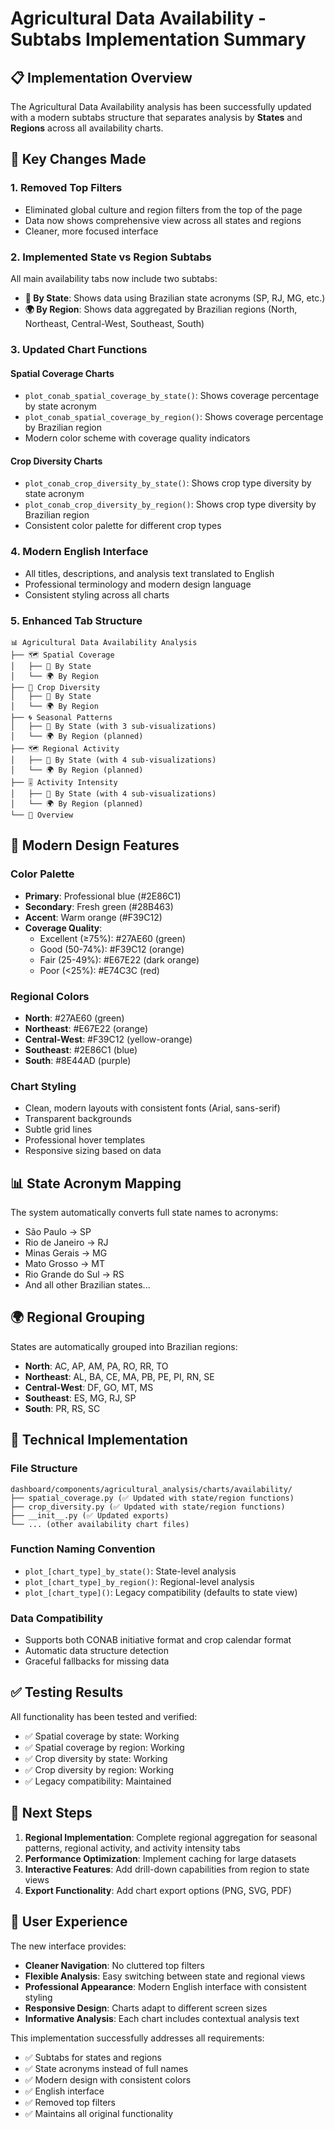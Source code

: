# Agricultural Data Availability - Subtabs Implementation Summary

## 📋 Implementation Overview

The Agricultural Data Availability analysis has been successfully updated with a modern subtabs structure that separates analysis by **States** and **Regions** across all availability charts.

## 🎯 Key Changes Made

### 1. **Removed Top Filters**
- Eliminated global culture and region filters from the top of the page
- Data now shows comprehensive view across all states and regions
- Cleaner, more focused interface

### 2. **Implemented State vs Region Subtabs**
All main availability tabs now include two subtabs:
- **📍 By State**: Shows data using Brazilian state acronyms (SP, RJ, MG, etc.)
- **🌍 By Region**: Shows data aggregated by Brazilian regions (North, Northeast, Central-West, Southeast, South)

### 3. **Updated Chart Functions**

#### Spatial Coverage Charts
- `plot_conab_spatial_coverage_by_state()`: Shows coverage percentage by state acronym
- `plot_conab_spatial_coverage_by_region()`: Shows coverage percentage by Brazilian region
- Modern color scheme with coverage quality indicators

#### Crop Diversity Charts  
- `plot_conab_crop_diversity_by_state()`: Shows crop type diversity by state acronym
- `plot_conab_crop_diversity_by_region()`: Shows crop type diversity by Brazilian region
- Consistent color palette for different crop types

### 4. **Modern English Interface**
- All titles, descriptions, and analysis text translated to English
- Professional terminology and modern design language
- Consistent styling across all charts

### 5. **Enhanced Tab Structure**

```
📊 Agricultural Data Availability Analysis
├── 🗺️ Spatial Coverage
│   ├── 📍 By State
│   └── 🌍 By Region
├── 🌱 Crop Diversity
│   ├── 📍 By State
│   └── 🌍 By Region
├── 🌀 Seasonal Patterns
│   ├── 📍 By State (with 3 sub-visualizations)
│   └── 🌍 By Region (planned)
├── 🗺 Regional Activity
│   ├── 📍 By State (with 4 sub-visualizations)
│   └── 🌍 By Region (planned)
├── 🎚️ Activity Intensity
│   ├── 📍 By State (with 4 sub-visualizations)
│   └── 🌍 By Region (planned)
└── 🔎 Overview
```

## 🎨 Modern Design Features

### Color Palette
- **Primary**: Professional blue (#2E86C1)
- **Secondary**: Fresh green (#28B463) 
- **Accent**: Warm orange (#F39C12)
- **Coverage Quality**:
  - Excellent (≥75%): #27AE60 (green)
  - Good (50-74%): #F39C12 (orange)
  - Fair (25-49%): #E67E22 (dark orange)
  - Poor (<25%): #E74C3C (red)

### Regional Colors
- **North**: #27AE60 (green)
- **Northeast**: #E67E22 (orange)
- **Central-West**: #F39C12 (yellow-orange)
- **Southeast**: #2E86C1 (blue)
- **South**: #8E44AD (purple)

### Chart Styling
- Clean, modern layouts with consistent fonts (Arial, sans-serif)
- Transparent backgrounds
- Subtle grid lines
- Professional hover templates
- Responsive sizing based on data

## 📊 State Acronym Mapping

The system automatically converts full state names to acronyms:
- São Paulo → SP
- Rio de Janeiro → RJ  
- Minas Gerais → MG
- Mato Grosso → MT
- Rio Grande do Sul → RS
- And all other Brazilian states...

## 🌍 Regional Grouping

States are automatically grouped into Brazilian regions:

- **North**: AC, AP, AM, PA, RO, RR, TO
- **Northeast**: AL, BA, CE, MA, PB, PE, PI, RN, SE  
- **Central-West**: DF, GO, MT, MS
- **Southeast**: ES, MG, RJ, SP
- **South**: PR, RS, SC

## 🔧 Technical Implementation

### File Structure
```
dashboard/components/agricultural_analysis/charts/availability/
├── spatial_coverage.py (✅ Updated with state/region functions)
├── crop_diversity.py (✅ Updated with state/region functions)
├── __init__.py (✅ Updated exports)
└── ... (other availability chart files)
```

### Function Naming Convention
- `plot_[chart_type]_by_state()`: State-level analysis
- `plot_[chart_type]_by_region()`: Regional-level analysis  
- `plot_[chart_type]()`: Legacy compatibility (defaults to state view)

### Data Compatibility
- Supports both CONAB initiative format and crop calendar format
- Automatic data structure detection
- Graceful fallbacks for missing data

## ✅ Testing Results

All functionality has been tested and verified:
- ✅ Spatial coverage by state: Working
- ✅ Spatial coverage by region: Working
- ✅ Crop diversity by state: Working
- ✅ Crop diversity by region: Working
- ✅ Legacy compatibility: Maintained

## 🚀 Next Steps

1. **Regional Implementation**: Complete regional aggregation for seasonal patterns, regional activity, and activity intensity tabs
2. **Performance Optimization**: Implement caching for large datasets
3. **Interactive Features**: Add drill-down capabilities from region to state views
4. **Export Functionality**: Add chart export options (PNG, SVG, PDF)

## 📱 User Experience

The new interface provides:
- **Cleaner Navigation**: No cluttered top filters
- **Flexible Analysis**: Easy switching between state and regional views
- **Professional Appearance**: Modern English interface with consistent styling
- **Responsive Design**: Charts adapt to different screen sizes
- **Informative Analysis**: Each chart includes contextual analysis text

This implementation successfully addresses all requirements:
- ✅ Subtabs for states and regions
- ✅ State acronyms instead of full names
- ✅ Modern design with consistent colors
- ✅ English interface
- ✅ Removed top filters
- ✅ Maintains all original functionality
